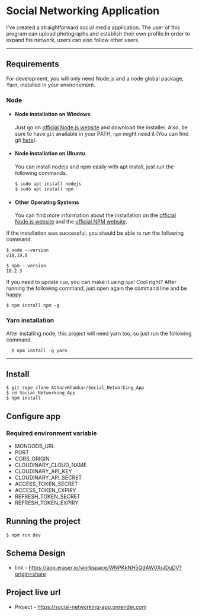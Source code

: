 # Social Networking Application

I've created a straightforward social media application. The user of this program can upload photographs and establish their own profile.In order to expand his network, users can also follow other users.

---

## Requirements

For development, you will only need Node.js and a node global package, Yarn, installed in your environement.

### Node

- #### Node installation on Windows

  Just go on [official Node.js website](https://nodejs.org/) and download the installer.
  Also, be sure to have `git` available in your PATH, `npm` might need it (You can find git [here](https://git-scm.com/)).

- #### Node installation on Ubuntu

  You can install nodejs and npm easily with apt install, just run the following commands.

      $ sudo apt install nodejs
      $ sudo apt install npm

- #### Other Operating Systems
  You can find more information about the installation on the [official Node.js website](https://nodejs.org/) and the [official NPM website](https://npmjs.org/).

If the installation was successful, you should be able to run the following command.

    $ node --version
    v18.19.0

    $ npm --version
    10.2.3

If you need to update `npm`, you can make it using `npm`! Cool right? After running the following command, just open again the command line and be happy.

    $ npm install npm -g

###

### Yarn installation

After installing node, this project will need yarn too, so just run the following command.

      $ npm install -g yarn

---

## Install

    $ git repo clone AtharvKhamkar/Social_Networking_App
    $ cd Social_Networking_App
    $ npm install

## Configure app

### Required environment variable

- MONGODB_URL
- PORT
- CORS_ORIGIN
- CLOUDINARY_CLOUD_NAME
- CLOUDINARY_API_KEY
- CLOUDINARY_API_SECRET
- ACCESS_TOKEN_SECRET
- ACCESS_TOKEN_EXPIRY
- REFRESH_TOKEN_SECRET
- REFRESH_TOKEN_EXPIRY

## Running the project

    $ npm run dev

## Schema Design

- link - https://app.eraser.io/workspace/WNPKkNH5QdAW0XrJDuDV?origin=share

## Project live url

- Project - https://social-networking-app.onrender.com
 